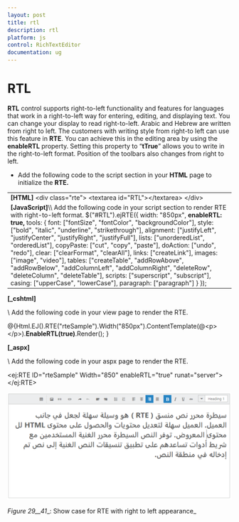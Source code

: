 ```yaml
---
layout: post
title: rtl
description: rtl
platform: js
control: RichTextEditor
documentation: ug
---
```


# RTL

**RTL** control supports right-to-left functionality and features for languages that work in a right-to-left way for entering, editing, and displaying text. You can change your display to read right-to-left. Arabic and Hebrew are written from right to left. The customers with writing style from right-to left can use this feature in **RTE**. You can achieve this in the editing area by using the **enableRTL** property. Setting this property to “**tTrue**” allows you to write in the right-to-left format. Position of the toolbars also changes from right to left.

* Add the following code to the script section in your **HTML** page to initialize the **RTE.**



<table>
<tr>
<td>
<b>[HTML]</b>    &lt;div class="rte"&gt;        &lt;textarea id="RTL"&gt;&lt;/textarea&gt;    &lt;/div&gt;</td></tr>
<tr>
<td>
<b>[JavaScript]</b>\\ Add the following code in your script section to render RTE with right-to-left format.    $("#RTL").ejRTE({        width: "850px",<b>        enableRTL: true,</b>        tools: {            font: ["fontSize", "fontColor", "backgroundColor"],            style: ["bold", "italic", "underline", "strikethrough"],            alignment: ["justifyLeft", "justifyCenter", "justifyRight", "justifyFull"],            lists: ["unorderedList", "orderedList"],            copyPaste: ["cut", "copy", "paste"],            doAction: ["undo", "redo"],            clear: ["clearFormat", "clearAll"],            links: ["createLink"],            images: ["image", "video"],            tables: ["createTable", "addRowAbove", "addRowBelow", "addColumnLeft", "addColumnRight", "deleteRow", "deleteColumn", "deleteTable"],            scripts: ["superscript", "subscript"],            casing: ["upperCase", "lowerCase"],            paragraph: ["paragraph"]        }    });</td></tr>
</table>


**[_cshtml]**

\\ Add the following code in your view page to render the RTE.

@{Html.EJ().RTE("rteSample").Width("850px").ContentTemplate(@&lt;p&gt;&lt;/p&gt;).**EnableRTL(true)**.Render(); }





**[_aspx]**

\\ Add the following code in your aspx page to render the RTE.

&lt;ej:RTE ID="rteSample" Width="850" enableRTL="true" runat="server"&gt;&lt;/ej:RTE&gt;





![](rtl_images\rtl_img1.png)

_Figure_ _29__41__: Show case for RTE with right to left appearance_


